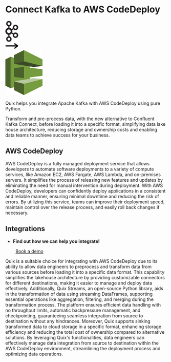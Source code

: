 # Connect Kafka to AWS CodeDeploy

<div class="connect-images cards blog-grid-card" markdown>
<div>
<img src="../images/kafka_logo.png" width="40px" />
</div>
<div>
<img src="../images/arrow.svg" width="40px" />
</div>
<div>
<img src="./images/aws-codedeploy_1.jpg" />
</div>
</div>

Quix helps you integrate Apache Kafka with AWS CodeDeploy using pure Python.

Transform and pre-process data, with the new alternative to Confluent Kafka Connect, before loading it into a specific format, simplifying data lake house architecture, reducing storage and ownership costs and enabling data teams to achieve success for your business.

## AWS CodeDeploy

AWS CodeDeploy is a fully managed deployment service that allows developers to automate software deployments to a variety of compute services, like Amazon EC2, AWS Fargate, AWS Lambda, and on-premises servers. It simplifies the process of releasing new features and updates by eliminating the need for manual intervention during deployment. With AWS CodeDeploy, developers can confidently deploy applications in a consistent and reliable manner, ensuring minimal downtime and reducing the risk of errors. By utilizing this service, teams can improve their deployment speed, maintain control over the release process, and easily roll back changes if necessary.

## Integrations

<div class="grid cards" markdown>

- __Find out how we can help you integrate!__

    <a class="md-button md-button--primary" href="https://quix.io/book-a-demo" target="_blank" style="margin:.5rem;">Book a demo</a>

</div>


Quix is a suitable choice for integrating with AWS CodeDeploy due to its ability to allow data engineers to preprocess and transform data from various sources before loading it into a specific data format. This capability simplifies the lakehouse architecture by providing customizable connectors for different destinations, making it easier to manage and deploy data effectively. Additionally, Quix Streams, an open-source Python library, aids in the transformation of data using streaming DataFrames, supporting essential operations like aggregation, filtering, and merging during the transformation process. The platform ensures efficient data handling with no throughput limits, automatic backpressure management, and checkpointing, guaranteeing seamless integration from source to destination without any hindrances. Moreover, Quix supports sinking transformed data to cloud storage in a specific format, enhancing storage efficiency and reducing the total cost of ownership compared to alternative solutions. By leveraging Quix's functionalities, data engineers can effectively manage data integration from source to destination within the AWS CodeDeploy environment, streamlining the deployment process and optimizing data operations.

